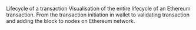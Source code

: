 Lifecycle of a transaction
 Visualisation of the entire lifecycle of an Ethereum transaction. From the transaction initiation in wallet to validating transaction and adding the block to nodes on Ethereum network. 
